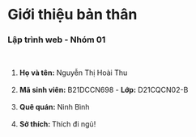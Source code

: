 <!DOCTYPE html>
<html lang="en">
<head>
    <meta charset="UTF-8">
    <meta http-equiv="X-UA-Compatible" content="IE=edge">
    <meta name="viewport" content="width=device-width, initial-scale= 1.0">
    <title>Giới thiệu bản thân</title>
</head>
<body>
    <div class="introduce">
        <br>
        <h1>Giới thiệu bản thân</h1>
        <h3>Lập trình web - Nhóm 01</h3>
        <br>    
        <ol>
            <li><strong>Họ và tên:</strong> Nguyễn Thị Hoài Thu</li>
            <br>
            <li><strong>Mã sinh viên:</strong> B21DCCN698 - <strong>Lớp:</strong> D21CQCN02-B</li>
            <br>
            <li><strong>Quê quán:</strong> Ninh Bình</li>
            <br>
            <li><strong>Sở thích: </strong>Thích đi ngủ!</li>
        </ol></div>
</body>
</html>
